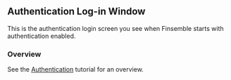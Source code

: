 ## Authentication Log-in Window

This is the authentication login screen you see when Finsemble starts with authentication enabled.

### Overview

See the [Authentication](https://documentation.chartiq.com/finsemble/tutorial-Authentication.html) tutorial for an overview.
